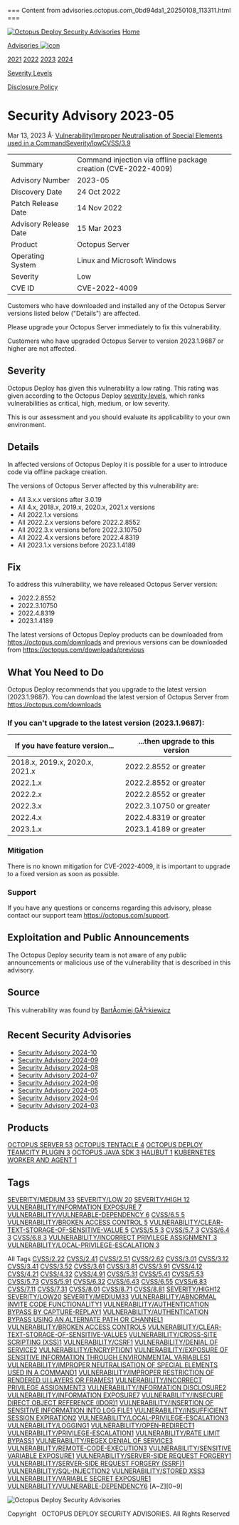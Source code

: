 === Content from advisories.octopus.com_0bd94da1_20250108_113311.html ===

[![ Octopus Deploy Security Advisories](https://advisories.octopus.com/logos/image.png)](https://advisories.octopus.com/ " Octopus Deploy Security Advisories")
[Home](https://advisories.octopus.com/ "Home")

[Advisories ![icon](https://advisories.octopus.com/icons/caret-icon.svg)](https://advisories.octopus.com/ "Advisories")

[2021](https://advisories.octopus.com/2021/index.html "2021")
[2022](https://advisories.octopus.com/2022/index.html "2022")
[2023](https://advisories.octopus.com/2023/index.html "2023")
[2024](https://advisories.octopus.com/2024/index.html "2024")

[Severity Levels](https://advisories.octopus.com/severity-levels/ "Severity Levels")

[Disclosure Policy](https://octopus.com/security/disclosure "Disclosure Policy")

# Security Advisory 2023-05

Mar 13, 2023 Â· [Vulnerability/Improper Neutralisation of Special Elements used in a Command](https://advisories.octopus.com/tags/vulnerability/improper-neutralisation-of-special-elements-used-in-a-command/ "Vulnerability/Improper Neutralisation of Special Elements used in a Command")[Severity/low](https://advisories.octopus.com/tags/severity/low/ "Severity/low")[CVSS/3.9](https://advisories.octopus.com/tags/cvss/3.9/ "CVSS/3.9")

|  |  |
| --- | --- |
| Summary | Command injection via offline package creation (CVE-2022-4009) |
| Advisory Number | 2023-05 |
| Discovery Date | 24 Oct 2022 |
| Patch Release Date | 14 Nov 2022 |
| Advisory Release Date | 15 Mar 2023 |
| Product | Octopus Server |
| Operating System | Linux and Microsoft Windows |
| Severity | Low |
| CVE ID | CVE-2022-4009 |

Customers who have downloaded and installed any of the Octopus Server versions listed below ("Details") are affected.

Please upgrade your Octopus Server immediately to fix this vulnerability.

Customers who have upgraded Octopus Server to version 2023.1.9687 or higher are not affected.

## Severity

Octopus Deploy has given this vulnerability a low rating. This rating was given according to the Octopus Deploy [severity levels](../../../severity-levels/), which ranks vulnerabilities as critical, high, medium, or low severity.

This is our assessment and you should evaluate its applicability to your own environment.

## Details

In affected versions of Octopus Deploy it is possible for a user to introduce code via offline package creation.

The versions of Octopus Server affected by this vulnerability are:

* All 3.x.x versions after 3.0.19
* All 4.x, 2018.x, 2019.x, 2020.x, 2021.x versions
* All 2022.1.x versions
* All 2022.2.x versions before 2022.2.8552
* All 2022.3.x versions before 2022.3.10750
* All 2022.4.x versions before 2022.4.8319
* All 2023.1.x versions before 2023.1.4189

## Fix

To address this vulnerability, we have released Octopus Server version:

* 2022.2.8552
* 2022.3.10750
* 2022.4.8319
* 2023.1.4189

The latest versions of Octopus Deploy products can be downloaded from <https://octopus.com/downloads> and previous versions can be downloaded from <https://octopus.com/downloads/previous>

## What You Need to Do

Octopus Deploy recommends that you upgrade to the latest version (2023.1.9687). You can download the latest version of Octopus Server from <https://octopus.com/downloads>

### If you can't upgrade to the latest version (2023.1.9687):

| If you have feature version... | ...then upgrade to this version |
| --- | --- |
| 2018.x, 2019.x, 2020.x, 2021.x | 2022.2.8552 or greater |
| 2022.1.x | 2022.2.8552 or greater |
| 2022.2.x | 2022.2.8552 or greater |
| 2022.3.x | 2022.3.10750 or greater |
| 2022.4.x | 2022.4.8319 or greater |
| 2023.1.x | 2023.1.4189 or greater |

### Mitigation

There is no known mitigation for CVE-2022-4009, it is important to upgrade to a fixed version as soon as possible.

### Support

If you have any questions or concerns regarding this advisory, please contact our support team <https://octopus.com/support>.

## Exploitation and Public Announcements

The Octopus Deploy security team is not aware of any public announcements or malicious use of the vulnerability that is described in this advisory.

## Source

This vulnerability was found by [BartÅomiej GÃ³rkiewicz](https://bugcrowd.com/Smirnoffq)

## Recent Security Advisories

* [Security Advisory 2024-10](https://advisories.octopus.com/post/2024/sa2024-10/ "Security Advisory 2024-10")
* [Security Advisory 2024-09](https://advisories.octopus.com/post/2024/sa2024-09/ "Security Advisory 2024-09")
* [Security Advisory 2024-08](https://advisories.octopus.com/post/2024/sa2024-08/ "Security Advisory 2024-08")
* [Security Advisory 2024-07](https://advisories.octopus.com/post/2024/sa2024-07/ "Security Advisory 2024-07")
* [Security Advisory 2024-06](https://advisories.octopus.com/post/2024/sa2024-06/ "Security Advisory 2024-06")
* [Security Advisory 2024-05](https://advisories.octopus.com/post/2024/sa2024-05/ "Security Advisory 2024-05")
* [Security Advisory 2024-04](https://advisories.octopus.com/post/2024/sa2024-04/ "Security Advisory 2024-04")
* [Security Advisory 2024-03](https://advisories.octopus.com/post/2024/sa2024-03/ "Security Advisory 2024-03")

## Products

[OCTOPUS SERVER
53](https://advisories.octopus.com/categories/octopus-server/ "octopus server")
[OCTOPUS TENTACLE
4](https://advisories.octopus.com/categories/octopus-tentacle/ "octopus tentacle")
[OCTOPUS DEPLOY TEAMCITY PLUGIN
3](https://advisories.octopus.com/categories/octopus-deploy-teamcity-plugin/ "octopus deploy teamcity plugin")
[OCTOPUS JAVA SDK
3](https://advisories.octopus.com/categories/octopus-java-sdk/ "octopus java sdk")
[HALIBUT
1](https://advisories.octopus.com/categories/halibut/ "halibut")
[KUBERNETES WORKER AND AGENT
1](https://advisories.octopus.com/categories/kubernetes-worker-and-agent/ "kubernetes worker and agent")

## Tags

[SEVERITY/MEDIUM
33](https://advisories.octopus.com/tags/severity/medium/ "severity/medium")
[SEVERITY/LOW
20](https://advisories.octopus.com/tags/severity/low/ "severity/low")
[SEVERITY/HIGH
12](https://advisories.octopus.com/tags/severity/high/ "severity/high")
[VULNERABILITY/INFORMATION EXPOSURE
7](https://advisories.octopus.com/tags/vulnerability/information-exposure/ "vulnerability/information exposure")
[VULNERABILITY/VULNERABLE-DEPENDENCY
6](https://advisories.octopus.com/tags/vulnerability/vulnerable-dependency/ "vulnerability/vulnerable-dependency")
[CVSS/6.5
5](https://advisories.octopus.com/tags/cvss/6.5/ "cvss/6.5")
[VULNERABILITY/BROKEN ACCESS CONTROL
5](https://advisories.octopus.com/tags/vulnerability/broken-access-control/ "vulnerability/broken access control")
[VULNERABILITY/CLEAR-TEXT-STORAGE-OF-SENSITIVE-VALUE
5](https://advisories.octopus.com/tags/vulnerability/clear-text-storage-of-sensitive-value/ "vulnerability/clear-text-storage-of-sensitive-value")
[CVSS/5.5
3](https://advisories.octopus.com/tags/cvss/5.5/ "cvss/5.5")
[CVSS/5.7
3](https://advisories.octopus.com/tags/cvss/5.7/ "cvss/5.7")
[CVSS/6.4
3](https://advisories.octopus.com/tags/cvss/6.4/ "cvss/6.4")
[CVSS/6.8
3](https://advisories.octopus.com/tags/cvss/6.8/ "cvss/6.8")
[VULNERABILITY/INCORRECT PRIVILEGE ASSIGNMENT
3](https://advisories.octopus.com/tags/vulnerability/incorrect-privilege-assignment/ "vulnerability/incorrect privilege assignment")
[VULNERABILITY/LOCAL-PRIVILEGE-ESCALATION
3](https://advisories.octopus.com/tags/vulnerability/local-privilege-escalation/ "vulnerability/local-privilege-escalation")

All Tags
[CVSS/2.22](https://advisories.octopus.com/tags/cvss/2.2/ "cvss/2.2")
[CVSS/2.41](https://advisories.octopus.com/tags/cvss/2.4/ "cvss/2.4")
[CVSS/2.51](https://advisories.octopus.com/tags/cvss/2.5/ "cvss/2.5")
[CVSS/2.62](https://advisories.octopus.com/tags/cvss/2.6/ "cvss/2.6")
[CVSS/3.01](https://advisories.octopus.com/tags/cvss/3.0/ "cvss/3.0")
[CVSS/3.12](https://advisories.octopus.com/tags/cvss/3.1/ "cvss/3.1")
[CVSS/3.41](https://advisories.octopus.com/tags/cvss/3.4/ "cvss/3.4")
[CVSS/3.52](https://advisories.octopus.com/tags/cvss/3.5/ "cvss/3.5")
[CVSS/3.61](https://advisories.octopus.com/tags/cvss/3.6/ "cvss/3.6")
[CVSS/3.81](https://advisories.octopus.com/tags/cvss/3.8/ "cvss/3.8")
[CVSS/3.91](https://advisories.octopus.com/tags/cvss/3.9/ "cvss/3.9")
[CVSS/4.12](https://advisories.octopus.com/tags/cvss/4.1/ "cvss/4.1")
[CVSS/4.21](https://advisories.octopus.com/tags/cvss/4.2/ "cvss/4.2")
[CVSS/4.32](https://advisories.octopus.com/tags/cvss/4.3/ "cvss/4.3")
[CVSS/4.91](https://advisories.octopus.com/tags/cvss/4.9/ "cvss/4.9")
[CVSS/5.31](https://advisories.octopus.com/tags/cvss/5.3/ "cvss/5.3")
[CVSS/5.41](https://advisories.octopus.com/tags/cvss/5.4/ "cvss/5.4")
[CVSS/5.53](https://advisories.octopus.com/tags/cvss/5.5/ "cvss/5.5")
[CVSS/5.73](https://advisories.octopus.com/tags/cvss/5.7/ "cvss/5.7")
[CVSS/5.91](https://advisories.octopus.com/tags/cvss/5.9/ "cvss/5.9")
[CVSS/6.32](https://advisories.octopus.com/tags/cvss/6.3/ "cvss/6.3")
[CVSS/6.43](https://advisories.octopus.com/tags/cvss/6.4/ "cvss/6.4")
[CVSS/6.55](https://advisories.octopus.com/tags/cvss/6.5/ "cvss/6.5")
[CVSS/6.83](https://advisories.octopus.com/tags/cvss/6.8/ "cvss/6.8")
[CVSS/7.11](https://advisories.octopus.com/tags/cvss/7.1/ "cvss/7.1")
[CVSS/7.31](https://advisories.octopus.com/tags/cvss/7.3/ "cvss/7.3")
[CVSS/8.01](https://advisories.octopus.com/tags/cvss/8.0/ "cvss/8.0")
[CVSS/8.71](https://advisories.octopus.com/tags/cvss/8.7/ "cvss/8.7")
[CVSS/8.81](https://advisories.octopus.com/tags/cvss/8.8/ "cvss/8.8")
[SEVERITY/HIGH12](https://advisories.octopus.com/tags/severity/high/ "severity/high")
[SEVERITY/LOW20](https://advisories.octopus.com/tags/severity/low/ "severity/low")
[SEVERITY/MEDIUM33](https://advisories.octopus.com/tags/severity/medium/ "severity/medium")
[VULNERABILITY/ABNORMAL INVITE CODE FUNCTIONALITY1](https://advisories.octopus.com/tags/vulnerability/abnormal-invite-code-functionality/ "vulnerability/abnormal invite code functionality")
[VULNERABILITY/AUTHENTICATION BYPASS BY CAPTURE-REPLAY1](https://advisories.octopus.com/tags/vulnerability/authentication-bypass-by-capture-replay/ "vulnerability/authentication bypass by capture-replay")
[VULNERABILITY/AUTHENTICATION BYPASS USING AN ALTERNATE PATH OR CHANNEL1](https://advisories.octopus.com/tags/vulnerability/authentication-bypass-using-an-alternate-path-or-channel/ "vulnerability/authentication bypass using an alternate path or channel")
[VULNERABILITY/BROKEN ACCESS CONTROL5](https://advisories.octopus.com/tags/vulnerability/broken-access-control/ "vulnerability/broken access control")
[VULNERABILITY/CLEAR-TEXT-STORAGE-OF-SENSITIVE-VALUE5](https://advisories.octopus.com/tags/vulnerability/clear-text-storage-of-sensitive-value/ "vulnerability/clear-text-storage-of-sensitive-value")
[VULNERABILITY/CROSS-SITE SCRIPTING (XSS)1](https://advisories.octopus.com/tags/vulnerability/cross-site-scripting-xss/ "vulnerability/cross-site scripting (xss)")
[VULNERABILITY/CSRF1](https://advisories.octopus.com/tags/vulnerability/csrf/ "vulnerability/csrf")
[VULNERABILITY/DENIAL OF SERVICE2](https://advisories.octopus.com/tags/vulnerability/denial-of-service/ "vulnerability/denial of service")
[VULNERABILITY/ENCRYPTION1](https://advisories.octopus.com/tags/vulnerability/encryption/ "vulnerability/encryption")
[VULNERABILITY/EXPOSURE OF SENSITIVE INFORMATION THROUGH ENVIRONMENTAL VARIABLES1](https://advisories.octopus.com/tags/vulnerability/exposure-of-sensitive-information-through-environmental-variables/ "vulnerability/exposure of sensitive information through environmental variables")
[VULNERABILITY/IMPROPER NEUTRALISATION OF SPECIAL ELEMENTS USED IN A COMMAND1](https://advisories.octopus.com/tags/vulnerability/improper-neutralisation-of-special-elements-used-in-a-command/ "vulnerability/improper neutralisation of special elements used in a command")
[VULNERABILITY/IMPROPER RESTRICTION OF RENDERED UI LAYERS OR FRAMES1](https://advisories.octopus.com/tags/vulnerability/improper-restriction-of-rendered-ui-layers-or-frames/ "vulnerability/improper restriction of rendered ui layers or frames")
[VULNERABILITY/INCORRECT PRIVILEGE ASSIGNMENT3](https://advisories.octopus.com/tags/vulnerability/incorrect-privilege-assignment/ "vulnerability/incorrect privilege assignment")
[VULNERABILITY/INFORMATION DISCLOSURE2](https://advisories.octopus.com/tags/vulnerability/information-disclosure/ "vulnerability/information disclosure")
[VULNERABILITY/INFORMATION EXPOSURE7](https://advisories.octopus.com/tags/vulnerability/information-exposure/ "vulnerability/information exposure")
[VULNERABILITY/INSECURE DIRECT OBJECT REFERENCE (IDOR)1](https://advisories.octopus.com/tags/vulnerability/insecure-direct-object-reference-idor/ "vulnerability/insecure direct object reference (idor)")
[VULNERABILITY/INSERTION OF SENSITIVE INFORMATION INTO LOG FILE1](https://advisories.octopus.com/tags/vulnerability/insertion-of-sensitive-information-into-log-file/ "vulnerability/insertion of sensitive information into log file")
[VULNERABILITY/INSUFFICIENT SESSION EXPIRATION2](https://advisories.octopus.com/tags/vulnerability/insufficient-session-expiration/ "vulnerability/insufficient session expiration")
[VULNERABILITY/LOCAL-PRIVILEGE-ESCALATION3](https://advisories.octopus.com/tags/vulnerability/local-privilege-escalation/ "vulnerability/local-privilege-escalation")
[VULNERABILITY/LOGGING1](https://advisories.octopus.com/tags/vulnerability/logging/ "vulnerability/logging")
[VULNERABILITY/OPEN-REDIRECT1](https://advisories.octopus.com/tags/vulnerability/open-redirect/ "vulnerability/open-redirect")
[VULNERABILITY/PRIVILEGE-ESCALATION1](https://advisories.octopus.com/tags/vulnerability/privilege-escalation/ "vulnerability/privilege-escalation")
[VULNERABILITY/RATE LIMIT BYPASS1](https://advisories.octopus.com/tags/vulnerability/rate-limit-bypass/ "vulnerability/rate limit bypass")
[VULNERABILITY/REGEX DENIAL OF SERVICE3](https://advisories.octopus.com/tags/vulnerability/regex-denial-of-service/ "vulnerability/regex denial of service")
[VULNERABILITY/REMOTE-CODE-EXECUTION3](https://advisories.octopus.com/tags/vulnerability/remote-code-execution/ "vulnerability/remote-code-execution")
[VULNERABILITY/SENSITIVE VARIABLE EXPOSURE1](https://advisories.octopus.com/tags/vulnerability/sensitive-variable-exposure/ "vulnerability/sensitive variable exposure")
[VULNERABILITY/SERVER-SIDE REQUEST FORGERY1](https://advisories.octopus.com/tags/vulnerability/server-side-request-forgery/ "vulnerability/server-side request forgery")
[VULNERABILITY/SERVER-SIDE REQUEST FORGERY (SSRF)1](https://advisories.octopus.com/tags/vulnerability/server-side-request-forgery-ssrf/ "vulnerability/server-side request forgery (ssrf)")
[VULNERABILITY/SQL-INJECTION2](https://advisories.octopus.com/tags/vulnerability/sql-injection/ "vulnerability/sql-injection")
[VULNERABILITY/STORED XSS3](https://advisories.octopus.com/tags/vulnerability/stored-xss/ "vulnerability/stored xss")
[VULNERABILITY/VARIABLE SECRET EXPOSURE1](https://advisories.octopus.com/tags/vulnerability/variable-secret-exposure/ "vulnerability/variable secret exposure")
[VULNERABILITY/VULNERABLE-DEPENDENCY6](https://advisories.octopus.com/tags/vulnerability/vulnerable-dependency/ "vulnerability/vulnerable-dependency")
[A~Z][0~9]

![ Octopus Deploy Security Advisories](https://advisories.octopus.com/icons/octopus-logo.png)

Copyright   OCTOPUS DEPLOY SECURITY ADVISORIES. All Rights Reserved


